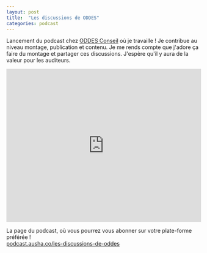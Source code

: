 ```yaml
---
layout: post
title:  "Les discussions de ODDES"
categories: podcast
---
```


Lancement du podcast chez <a href="http://www.oddes-pyxis.com/" target="oddes">ODDES Conseil</a> où je travaille ! Je contribue au niveau montage, publication et contenu. Je me rends compte que j'adore ça faire du montage et partager ces discussions. J'espère qu'il y aura de la valeur pour les auditeurs.  
  
<iframe frameborder="0" height="400px" width="510px" src="https://widget.ausha.co/index.html?chanId=owDNgF4QQGXx&showId=ypqvDFL7rQ70&color=%23e93918&display=horizontal&v=2&height=400px&playlist=1&multishow=1&autonext=1&mode=latest" ></iframe>
  
<!--more-->
  
La page du podcast, où vous pourrez vous abonner sur votre plate-forme préférée !  
<a href="https://podcast.ausha.co/les-discussions-de-oddes" target="ausha">podcast.ausha.co/les-discussions-de-oddes</a>  
  